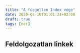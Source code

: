 ```yaml
---
title: "A független Index vége"
date: 2020-08-10T01:01:24+02:00
draft: true
tags: [ner]
---
```


## Feldolgozatlan linkek
